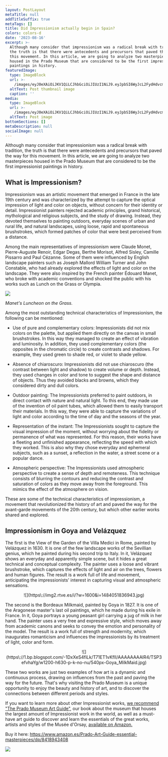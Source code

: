 ```yaml
---
layout: PostLayout
metaTitle: null
addTitleSuffix: true
metaTags: []
title: Did Impressionism actually begin in Spain?
colors: colors-d
date: '2023-08-16'
excerpt: >-
  Although many consider that impressionism was a radical break with tradition,
  the truth is that there were antecedents and precursors that paved the way for
  this movement. In this article, we are going to analyze two masterpieces
  housed in the Prado Museum that are considered to be the first impressionist
  paintings in history.
featuredImage:
  type: ImageBlock
  url: >-
    /images/eyJ0eXAiOiJKV1QiLCJhbGciOiJIUzI1NiJ9.eyJpbSI6WyJcL2FydHdvcmtcL2ltYWdlRmlsZVwvNjFmN2VhNDRhNWI2My5qcGciLCJyZXNpemVDcm9wLDYwMCwzMDAsQ1JPUF9CQUxBTkNFIl19.ci8_GvjrGfjQfdwGCATkrdbCfIYQd0l7Lin1ad2Stm0.jpg
  altText: Post thumbnail image
  caption: ''
media:
  type: ImageBlock
  url: >-
    /images/eyJ0eXAiOiJKV1QiLCJhbGciOiJIUzI1NiJ9.eyJpbSI6WyJcL2FydHdvcmtcL2ltYWdlRmlsZVwvNjFmN2VhNDRhNWI2My5qcGciLCJyZXNpemVDcm9wLDYwMCwzMDAsQ1JPUF9CQUxBTkNFIl19.ci8_GvjrGfjQfdwGCATkrdbCfIYQd0l7Lin1ad2Stm0.jpg
  altText: Post image
bottomSections: []
metaDescription: null
socialImage: null
---
```

Although many consider that impressionism was a radical break with tradition, the truth is that there were antecedents and precursors that paved the way for this movement. In this article, we are going to analyze two masterpieces housed in the Prado Museum that are considered to be the first impressionist paintings in history.

## What is Impressionism?

Impressionism was an artistic movement that emerged in France in the late 19th century and was characterized by the attempt to capture the optical impression of light and color on objects, without concern for their identity or detail. Impressionist painters rejected academic principles, grand historical, mythological and religious subjects, and the study of drawing. Instead, they devoted themselves to painting outdoors, everyday scenes of urban and rural life, and natural landscapes, using loose, rapid and spontaneous brushstrokes, which formed patches of color that were best perceived from a distance.

Among the main representatives of impressionism were Claude Monet, Pierre-Auguste Renoir, Edgar Degas, Berthe Morisot, Alfred Sisley, Camille Pissarro and Paul Cézanne. Some of them were influenced by English landscape painters such as Joseph Mallord William Turner and John Constable, who had already explored the effects of light and color on the landscape. They were also inspired by the French painter Édouard Manet, who broke with academic conventions and shocked the public with his works such as Lunch on the Grass or Olympia.

![](https://upload.wikimedia.org/wikipedia/commons/thumb/9/90/Edouard_Manet_-_Luncheon_on_the_Grass_-_Google_Art_Project.jpg/1280px-Edouard_Manet_-_Luncheon_on_the_Grass_-_Google_Art_Project.jpg)

*Manet's Luncheon on the Grass.*

Among the most outstanding technical characteristics of Impressionism, the following can be mentioned:

*   Use of pure and complementary colors: Impressionists did not mix colors on the palette, but applied them directly on the canvas in small brushstrokes. In this way they managed to create an effect of vibration and luminosity. In addition, they used complementary colors (the opposites in the chromatic circle) to create contrasts and shadows. For example, they used green to shade red, or violet to shade yellow.

*   Absence of chiaroscuro: Impressionists did not use chiaroscuro (the contrast between light and shadow) to create volume or depth. Instead, they used changes in color and tone to suggest the shape and distance of objects. Thus they avoided blacks and browns, which they considered dirty and dull colors.

*   Outdoor painting: The Impressionists preferred to paint outdoors, in direct contact with nature and natural light. To this end, they made use of the invention of oil paint tubes, which allowed them to easily transport their materials. In this way, they were able to capture the variations of light and color according to the time of day and the seasons of the year.

*   Representation of the instant: The Impressionists sought to capture the visual impression of the moment, without worrying about the fidelity or permanence of what was represented. For this reason, their works have a fleeting and unfinished appearance, reflecting the speed with which they worked. This is also why they chose everyday and ephemeral subjects, such as a sunset, a reflection in the water, a street scene or a popular dance.

*   Atmospheric perspective: The Impressionists used atmospheric perspective to create a sense of depth and remoteness. This technique consists of blurring the contours and reducing the contrast and saturation of colors as they move away from the foreground. This mimics the effect of the atmosphere on vision.

These are some of the technical characteristics of impressionism, a movement that revolutionized the history of art and paved the way for the avant-garde movements of the 20th century, but which other earlier works shared and explored.

## Impressionism in Goya and Velázquez

The first is the View of the Garden of the Villa Medici in Rome, painted by Velázquez in 1630. It is one of the few landscape works of the Sevillian genius, which he painted during his second trip to Italy. In it, Velázquez shows an everyday and apparently simple scene, but it hides a great technical and conceptual complexity. The painter uses a loose and vibrant brushstroke, which captures the effects of light and air on the trees, flowers and human figures. The result is a work full of life and movement, anticipating the impressionists' interest in capturing visual and atmospheric sensations.

<center> ![](https\://img2.rtve.es/i/?w=1600&i=1484051836943.jpg)</center>

The second is the Bordeaux Milkmaid, painted by Goya in 1827. It is one of the Aragonese master's last oil paintings, which he made during his exile in France. In it, Goya portrays a young peasant girl carrying a jug of milk in her hand. The painter uses a very free and expressive style, which moves away from academic canons and seeks to convey the emotion and personality of the model. The result is a work full of strength and modernity, which inaugurates romanticism and influences the impressionists by its treatment of light, color and form.

<center>![](https\://1.bp.blogspot.com/-1DxXeS4fiLk/T71ET1vKflI/AAAAAAAAlR4/TSP3efvhaYg/w1200-h630-p-k-no-nu/540px-Goya_MilkMaid.jpg)</center>

These two works are just two examples of how art is a dynamic and continuous process, drawing on influences from the past and paving the way for the future. That's why visiting the Prado Museum is a unique opportunity to enjoy the beauty and history of art, and to discover the connections between different periods and styles.

If you want to learn more about other Impressionist works, [we recommend "The Prado Museum Art Guide"](https://www.amazon.es/dp/8418943483/), our book about the museum that houses the largest amount of Impressionist work in the world, as well as a must-have art guide to discover and learn the essentials of the great works, artists and styles of the Musée d'Orsay, [available on Amazon.](https://www.amazon.es/Museo-Orsay-Gu%C3%ADa-arte-esenciales/dp/8418943483/)

Buy it here: <https://www.amazon.es/Prado-Art-Guide-essential-masterpieces/dp/8418943408>

![](/images/1659095223.png)
